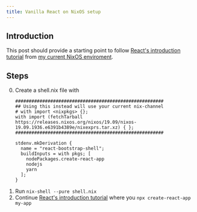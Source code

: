 ```yaml
---
title: Vanilla React on NixOS setup
---
```


## Introduction

This post should provide a starting point to follow [React's introduction tutorial](https://reactjs.org/tutorial/tutorial.html) from [my current NixOS enviroment](https://releases.nixos.org/nixos/19.03/nixos-19.03.173684.c8db7a8a16e/nixexprs.tar.xz).

## Steps

0. Create a shell.nix file with
   ```
   #######################################################
   ## Using this instead will use your current nix-channel
   # with import <nixpkgs> {};
   with import (fetchTarball https://releases.nixos.org/nixos/19.09/nixos-19.09.1936.e6391b4389e/nixexprs.tar.xz) { };
   #######################################################

   stdenv.mkDerivation {
     name = "react-bootstrap-shell";
     buildInputs = with pkgs; [
       nodePackages.create-react-app
       nodejs
       yarn
     ];
   }
   ```
1. Run `nix-shell --pure shell.nix`
2. Continue [React's introduction tutorial](https://reactjs.org/tutorial/tutorial.html) where you `npx create-react-app my-app`
